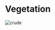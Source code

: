 # Vegetation
![crude]((https://images.unsplash.com/photo-1490730141103-6cac27aaab94?q=80&w=1000&auto=format&fit=crop&ixlib=rb-4.0.3&ixid=M3wxMjA3fDB8MHxzZWFyY2h8Mnx8ZnJlZXxlbnwwfHwwfHx8MA%3D%3D)https://images.unsplash.com/photo-1490730141103-6cac27aaab94?q=80&w=1000&auto=format&fit=crop&ixlib=rb-4.0.3&ixid=M3wxMjA3fDB8MHxzZWFyY2h8Mnx8ZnJlZXxlbnwwfHwwfHx8MA%3D%3D)
